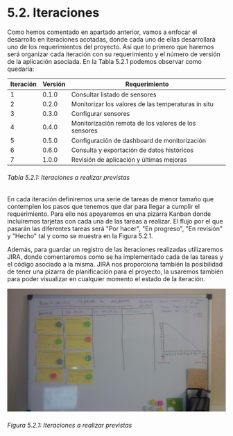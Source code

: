# 5.2. Iteraciones

Como hemos comentado en apartado anterior, vamos a enfocar el desarrollo en iteraciones acotadas, donde cada uno de ellas desarrollará uno de los requerimientos del proyecto. Así que lo primero que haremos será organizar cada iteración con su requerimiento y el número de versión de la aplicación asociada. En la Tabla 5.2.1 podemos observar como quedaría:

| Iteración | Versión | Requerimiento                                        |   
| --------- | ------- | ---------------------------------------------------- |
| 1         | 0.1.0   | Consultar listado de sensores                        |
| 2         | 0.2.0   | Monitorizar los valores de las temperaturas in situ  | 
| 3         | 0.3.0   | Configurar sensores                                  | 
| 4         | 0.4.0   | Monitorización remota de los valores de los sensores | 
| 5         | 0.5.0   | Configuración de dashboard de monitorización         | 
| 6         | 0.6.0   | Consulta y exportación de datos históricos           |
| 7         | 1.0.0   | Revisión de aplicación y últimas mejoras             |
###### *Tabla 5.2.1: Iteraciones a realizar previstas*

En cada iteración definiremos una serie de tareas de menor tamaño que contemplen los pasos que tenemos que dar para llegar a cumplir el requerimiento. Para ello nos apoyaremos en una pizarra Kanban donde incluiremos tarjetas con cada una de las tareas a realizar. El flujo por el que pasarán las diferentes tareas será "Por hacer", "En progreso", "En revisión" y "Hecho" tal y como se muestra en la Figura 5.2.1.

Además, para guardar un registro de las iteraciones realizadas utilizaremos JIRA, donde comentaremos como se ha implementado cada de las tareas y el código asociado a la misma. JIRA nos proporciona también la posibilidad de tener una pizarra de planificación para el proyecto, la usaremos también para poder visualizar en cualquier momento el estado de la iteración.

![](./imagenes/pizarra_planificacion.jpg)
###### *Figura 5.2.1: Iteraciones a realizar previstas*

